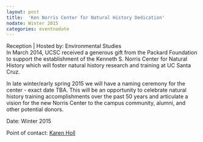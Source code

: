 ```yaml
---
layout: post
title:  'Ken Norris Center for Natural History Dedication'
nodate: Winter 2015
categories: eventnodate
---
```

<div class="event-type-host">Reception | Hosted by: Environmental Studies</div>
In March 2014, UCSC received a generous gift from the Packard Foundation to support the establishment of the Kenneth S. Norris Center for Natural History which will foster natural history research and training at UC Santa Cruz. 

In late winter/early spring 2015 we will have a naming ceremony for the center - exact date TBA. This will be an opportunity to celebrate natural history training accomplishments over the past 50 years and articulate a vision for the new Norris Center to the campus community, alumni, and other potential donors.

Date: Winter 2015

Point of contact: [Karen Holl](mailto:kholl@ucsc.edu)